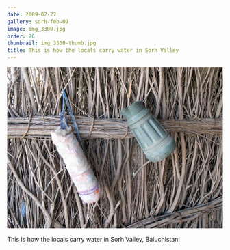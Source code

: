```yaml
---
date: 2009-02-27
gallery: sorh-feb-09
image: img_3300.jpg
order: 26
thumbnail: img_3300-thumb.jpg
title: This is how the locals carry water in Sorh Valley
---
```


![This is how the locals carry water in Sorh Valley](./img_3300.jpg)

This is how the locals carry water in Sorh Valley, Baluchistan:
